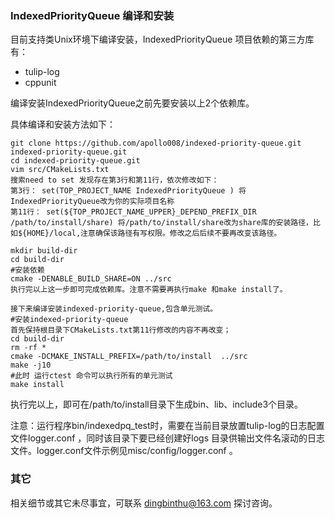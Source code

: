 ### IndexedPriorityQueue 编译和安装

目前支持类Unix环境下编译安装，IndexedPriorityQueue 项目依赖的第三方库有：
- tulip-log
- cppunit 

编译安装IndexedPriorityQueue之前先要安装以上2个依赖库。

具体编译和安装方法如下：

```
git clone https://github.com/apollo008/indexed-priority-queue.git indexed-priority-queue.git
cd indexed-priority-queue.git
vim src/CMakeLists.txt 
搜索need to set 发现存在第3行和第11行，依次修改如下：
第3行： set(TOP_PROJECT_NAME IndexedPriorityQueue ) 将IndexedPriorityQueue改为你的实际项目名称
第11行： set(${TOP_PROJECT_NAME_UPPER}_DEPEND_PREFIX_DIR /path/to/install/share) 将/path/to/install/share改为share库的安装路径，比如${HOME}/local,注意确保该路径有写权限。修改之后后续不要再改变该路径。

mkdir build-dir
cd build-dir
#安装依赖
cmake -DENABLE_BUILD_SHARE=ON ../src
执行完以上这一步即可完成依赖库。注意不需要再执行make 和make install了。

接下来编译安装indexed-priority-queue,包含单元测试。
#安装indexed-priority-queue
首先保持根目录下CMakeLists.txt第11行修改的内容不再改变；
cd build-dir
rm -rf *
cmake -DCMAKE_INSTALL_PREFIX=/path/to/install  ../src
make -j10
#此时 运行ctest 命令可以执行所有的单元测试
make install

```

执行完以上，即可在/path/to/install目录下生成bin、lib、include3个目录。

注意：运行程序bin/indexedpq_test时，需要在当前目录放置tulip-log的日志配置文件logger.conf ，同时该目录下要已经创建好logs 目录供输出文件名滚动的日志文件。logger.conf文件示例见misc/config/logger.conf 。



### 其它

相关细节或其它未尽事宜，可联系 dingbinthu@163.com 探讨咨询。

